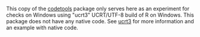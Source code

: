 This copy of the [codetools](https://gitlab.com/luke-tierney/codetools)
package only serves here as an experiment for checks on Windows using
"ucrt3" UCRT/UTF-8 build of R on Windows. This package does not have
any native code. See
[ucrt3](https://github.com/kalibera/ucrt3) for more information and
an example with native code.

